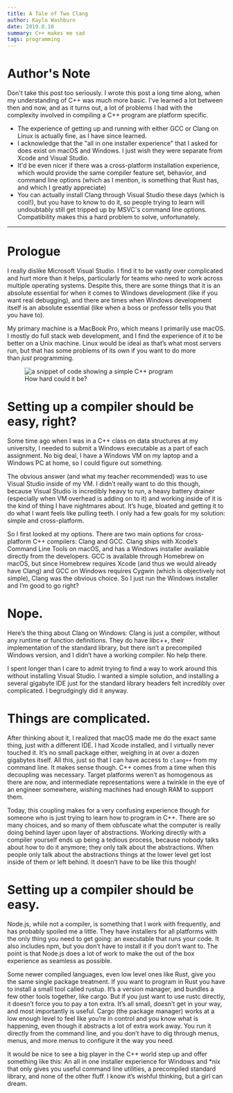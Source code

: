 ```yaml
---
title: A Tale of Two Clang
author: Kayla Washburn
date: 2019.8.10
summary: C++ makes me sad
tags: programming
---
```


# Author's Note

Don't take this post too seriously. I wrote this post a long time along, when my
understanding of C++ was much more basic. I've learned a lot between then and now, and as
it turns out, a lot of problems I had with the complexity involved in compiling a C++
program are platform specific.

- The experience of getting up and running with either GCC or Clang on Linux is actually
  fine, as I have since learned.
- I acknowledge that the "all in one installer experience" that I asked for does exist on
  macOS and Windows. I just wish they were separate from Xcode and Visual Studio.
- It'd be even nicer if there was a cross-platform installation experience, which would
  provide the same compiler feature set, behavior, and command line options (which as I
  mention, is something that Rust has, and which I greatly appreciate)
- You can actually install Clang through Visual Studio these days (which is cool!), but
  you have to know to do it, so people trying to learn will undoubtably still get tripped
  up by MSVC's command line options. Compatibility makes this a hard problem to solve,
  unfortunately.

---

# Prologue

I really dislike Microsoft Visual Studio. I find it to be vastly over complicated and hurt
more than it helps, particularly for teams who need to work across multiple operating
systems. Despite this, there are some things that it is an absolute essential for when it
comes to Windows development (like if you want real debugging), and there are times when
Windows development itself is an absolute essential (like when a boss or professor tells
you that you have to).

My primary machine is a MacBook Pro, which means I primarily use macOS. I mostly do full
stack web development, and I find the experience of it to be better on a Unix machine.
Linux would be ideal as that’s what most servers run, but that has some problems of its
own if you want to do more than *just* programming.

<figure>
<img alt="a snippet of code showing a simple C++ program"
	src="https://cdn.mckayla.cloud/-/713b9687c4974abebb6b9dbb1a02bb5a/hello.avif" />
<figcaption>How hard could it be?</figcaption>
</figure>

# Setting up a compiler should be easy, right?

Some time ago when I was in a C++ class on data structures at my university, I needed to
submit a Windows executable as a part of each assignment. No big deal, I have a Windows
VM on my laptop and a Windows PC at home, so I could figure out something.

The obvious answer (and what my teacher recommended) was to use Visual Studio inside of
my VM. I didn’t really want to do this though, because Visual Studio is incredibly heavy
to run, a heavy battery drainer (especially when VM overhead is adding on to it) and
working inside of it is the kind of thing I have nightmares about. It’s huge, bloated and
getting it to do what I want feels like pulling teeth. I only had a few goals for my
solution: simple and cross-platform.

So I first looked at my options. There are two main options for cross-platform C++
compilers: Clang and GCC. Clang ships with Xcode’s Command Line Tools on macOS, and has a
Windows installer available directly from the developers. GCC is available through
Homebrew on macOS, but since Homebrew requires Xcode (and thus we would already have
Clang) and GCC on Windows requires Cygwin (which is objectively not simple), Clang was the
obvious choice. So I just run the Windows installer and I’m good to go right?

# Nope.

Here’s the thing about Clang on Windows: Clang is just a compiler, without any runtime or
function definitions. They do have libc++, their implementation of the standard library,
but there isn’t a precompiled Windows version, and I didn’t have a working compiler.
No help there.

I spent longer than I care to admit trying to find a way to work around this without
installing Visual Studio. I wanted a simple solution, and installing a several gigabyte
IDE just for the standard library headers felt incredibly over complicated. I begrudgingly
did it anyway.

# Things are complicated.

After thinking about it, I realized that macOS made me do the exact same thing, just with
a different IDE. I had Xcode installed, and I virtually never touched it. It’s no small
package either, weighing in at over a dozen gigabytes itself. All this, just so that I can
have access to `clang++` from my command line. It makes sense though. C++ comes from a time
when this decoupling was necessary. Target platforms weren’t as homogenous as there are
now, and intermediate representations were a twinkle in the eye of an engineer somewhere,
wishing machines had enough RAM to support them.

Today, this coupling makes for a very confusing experience though for someone who is just
trying to learn how to program in C++. There are so many choices, and so many of them
obfuscate what the computer is really doing behind layer upon layer of abstractions.
Working directly with a compiler yourself ends up being a tedious process, because nobody
talks about how to do it anymore; they only talk about the abstractions. When people only
talk about the abstractions things at the lower level get lost inside of them or left
behind. It doesn’t have to be like this though!

# Setting up a compiler should be easy.

Node.js, while not a compiler, is something that I work with frequently, and has probably
spoiled me a little. They have installers for all platforms with the only thing you need
to get going: an executable that runs your code. It also includes npm, but you don’t have
to install it if you don’t want to. The point is that Node.js does a lot of work to make
the out of the box experience as seamless as possible.

Some newer compiled languages, even low level ones like Rust, give you the same single
package treatment. If you want to program in Rust you have to install a small tool called
rustup. It’s a version manager, and bundles a few other tools together, like cargo. But if
you just want to use rustc directly, it doesn’t force you to pay a ton extra. It’s all
small, doesn’t get in your way, and most importantly is useful. Cargo (the package
manager) works at a low enough level to feel like you’re in control and you know what is
happening, even though it abstracts a lot of extra work away. You run it directly from
the command line, and you don’t have to dig through menus, menus, and more menus to
configure it the way you need.

It would be nice to see a big player in the C++ world step up and offer something like
this: An all in one installer experience for Windows and \*nix that only gives you useful
command line utilities, a precompiled standard library, and none of the other fluff.
I know it’s wishful thinking, but a girl can dream.
